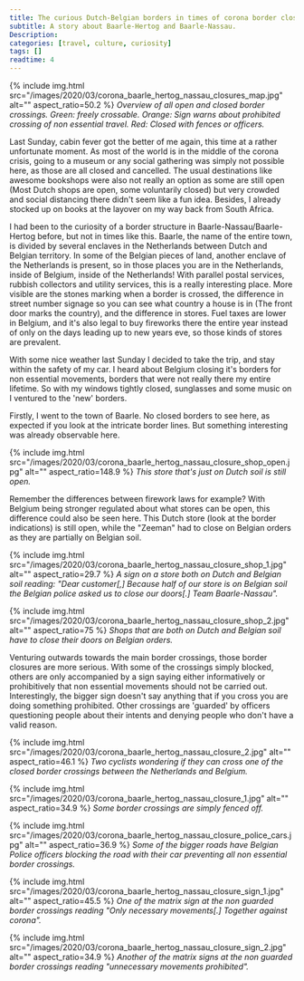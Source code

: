 ```yaml
---
title: The curious Dutch-Belgian borders in times of corona border closures
subtitle: A story about Baarle-Hertog and Baarle-Nassau.
Description:
categories: [travel, culture, curiosity]
tags: []
readtime: 4
---
```


{% include img.html src="/images/2020/03/corona_baarle_hertog_nassau_closures_map.jpg" alt="" aspect_ratio=50.2 %}
_Overview of all open and closed border crossings. Green: freely crossable. Orange: Sign warns about prohibited crossing of non essential travel. Red: Closed with fences or officers._

Last Sunday, cabin fever got the better of me again, this time at a rather unfortunate moment. As most of the world is in the middle of the corona crisis, going to a museum or any social gathering was simply not possible here, as those are all closed and cancelled. The usual destinations like awesome bookshops were also not really an option as some are still open (Most Dutch shops are open, some voluntarily closed) but very crowded and social distancing there didn't seem like a fun idea. Besides, I already stocked up on books at the layover on my way back from South Africa.

I had been to the curiosity of a border structure in Baarle-Nassau/Baarle-Hertog before, but not in times like this. Baarle, the name of the entire town, is divided by several enclaves in the Netherlands between Dutch and Belgian territory. In some of the Belgian pieces of land, another enclave of the Netherlands is present, so in those places you are in the Netherlands, inside of Belgium, inside of the Netherlands! With parallel postal services, rubbish collectors and utility services, this is a really interesting place. More visible are the stones marking when a border is crossed, the difference in street number signage so you can see what country a house is in (The front door marks the country), and the difference in stores. Fuel taxes are lower in Belgium, and it's also legal to buy fireworks there the entire year instead of only on the days leading up to new years eve, so those kinds of stores are prevalent.

With some nice weather last Sunday I decided to take the trip, and stay within the safety of my car. I heard about Belgium closing it's borders for non essential movements, borders that were not really there my entire lifetime. So with my windows tightly closed, sunglasses and some music on I ventured to the 'new' borders.

Firstly, I went to the town of Baarle. No closed borders to see here, as expected if you look at the intricate border lines. But something interesting was already observable here.

{% include img.html src="/images/2020/03/corona_baarle_hertog_nassau_closure_shop_open.jpg" alt="" aspect_ratio=148.9 %}
_This store that's just on Dutch soil is still open._

Remember the differences between firework laws for example? With Belgium being stronger regulated about what stores can be open, this difference could also be seen here. This Dutch store (look at the border indications) is still open, while the "Zeeman" had to close on Belgian orders as they are partially on Belgian soil.

{% include img.html src="/images/2020/03/corona_baarle_hertog_nassau_closure_shop_1.jpg" alt="" aspect_ratio=29.7 %}
_A sign on a store both on Dutch and Belgian soil reading: "Dear customer[,] Because half of our store is on Belgian soil the Belgian police asked us to close our doors[.] Team Baarle-Nassau"._

{% include img.html src="/images/2020/03/corona_baarle_hertog_nassau_closure_shop_2.jpg" alt="" aspect_ratio=75 %}
_Shops that are both on Dutch and Belgian soil have to close their doors on Belgian orders._

Venturing outwards towards the main border crossings, those border closures are more serious. With some of the crossings simply blocked, others are only accompanied by a sign saying either informatively or prohibitively that non essential movements should not be carried out. Interestingly, the bigger sign doesn't say anything that if you cross you are doing something prohibited. Other crossings are 'guarded' by officers questioning people about their intents and denying people who don't have a valid reason.

{% include img.html src="/images/2020/03/corona_baarle_hertog_nassau_closure_2.jpg" alt="" aspect_ratio=46.1 %}
_Two cyclists wondering if they can cross one of the closed border crossings between the Netherlands and Belgium._

{% include img.html src="/images/2020/03/corona_baarle_hertog_nassau_closure_1.jpg" alt="" aspect_ratio=34.9 %}
_Some border crossings are simply fenced off._

{% include img.html src="/images/2020/03/corona_baarle_hertog_nassau_closure_police_cars.jpg" alt="" aspect_ratio=36.9 %}
_Some of the bigger roads have Belgian Police officers blocking the road with their car preventing all non essential border crossings._

{% include img.html src="/images/2020/03/corona_baarle_hertog_nassau_closure_sign_1.jpg" alt="" aspect_ratio=45.5 %}
_One of the matrix sign at the non guarded border crossings reading "Only necessary movements[.] Together against corona"._

{% include img.html src="/images/2020/03/corona_baarle_hertog_nassau_closure_sign_2.jpg" alt="" aspect_ratio=34.9 %}
_Another of the matrix signs at the non guarded border crossings reading "unnecessary movements prohibited"._